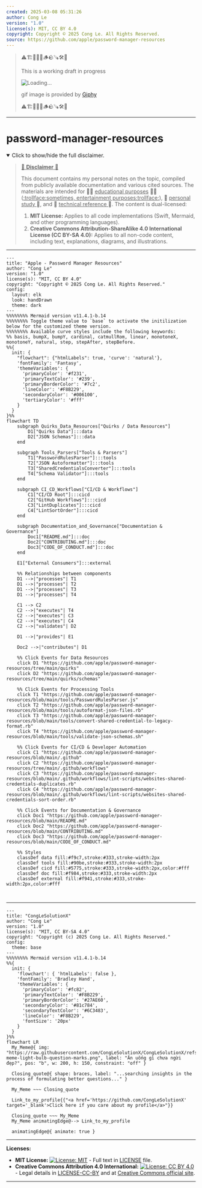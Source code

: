 ```yaml
---
created: 2025-03-08 05:31:26
author: Cong Le
version: "1.0"
license(s): MIT, CC BY 4.0
copyright: Copyright © 2025 Cong Le. All Rights Reserved.
source: https://github.com/apple/password-manager-resources
---
```


> ⚠️🏗️🚧🦺🧱🪵🪨🪚🛠️👷
> 
> This is a working draft in progress
> 
> ![Loading...](https://media4.giphy.com/media/v1.Y2lkPTc5MGI3NjExZmoxd2hnZnd1b2g2bGFqcmUwYzVlOHRhNHczdGN1ZXlqN3Zlc3AyZyZlcD12MV9pbnRlcm5hbF9naWZfYnlfaWQmY3Q9Zw/bKj0qEKTVBdF2o5Dgn/giphy.gif)
> 
> gif image is provided by [Giphy](https://giphy.com)
> 
> ⚠️🏗️🚧🦺🧱🪵🪨🪚🛠️👷

----

# password-manager-resources
<details open>
<summary>Click to show/hide the full disclaimer.</summary>
   
> <ins>📢 **Disclaimer** 🚨</ins>
>
> This document contains my personal notes on the topic,
> compiled from publicly available documentation and various cited sources.
> The materials are intended for 👨‍🎓 <ins>educational purposes</ins> 👨‍🎓 (<ins>:trollface:sometimes, entertainment purposes:trollface:</ins>), 📖 <ins> personal study </ins> 📖, and 🔖 <ins> technical reference </ins> 🔖.
> The content is dual-licensed:
> 1. **MIT License:** Applies to all code implementations (Swift, Mermaid, and other programming languages).
> 2. **Creative Commons Attribution-ShareAlike 4.0 International License (CC BY-SA 4.0):** Applies to all non-code content, including text, explanations, diagrams, and illustrations.

</details>


---

```mermaid
---
title: "Apple - Password Manager Resources"
author: "Cong Le"
version: "1.0"
license(s): "MIT, CC BY 4.0"
copyright: "Copyright © 2025 Cong Le. All Rights Reserved."
config:
  layout: elk
  look: handDrawn
  theme: dark
---
%%%%%%%% Mermaid version v11.4.1-b.14
%%%%%%%% Toggle theme value to `base` to activate the initilization below for the customized theme version.
%%%%%%%% Available curve styles include the following keywords:
%% basis, bumpX, bumpY, cardinal, catmullRom, linear, monotoneX, monotoneY, natural, step, stepAfter, stepBefore.
%%{
  init: {
    "flowchart": {"htmlLabels": true, 'curve': 'natural'},
    'fontFamily': 'Fantasy',
    'themeVariables': {
      'primaryColor': '#f231',
      'primaryTextColor': '#239',
      'primaryBorderColor': '#7c2',
      'lineColor': '#F8B229',
      'secondaryColor': '#006100',
      'tertiaryColor': '#fff'
    }
  }
}%%
flowchart TD
    subgraph Quirks_Data_Resources["Quirks / Data Resources"]
        D1["Quirks Data"]:::data
        D2["JSON Schemas"]:::data
    end

    subgraph Tools_Parsers["Tools & Parsers"]
        T1["PasswordRulesParser"]:::tools
        T2["JSON Autoformatter"]:::tools
        T3["SharedCredentialsConverter"]:::tools
        T4["Schema Validator"]:::tools
    end

    subgraph CI_CD_Workflows["CI/CD & Workflows"]
        C1["CI/CD Root"]:::cicd
        C2["GitHub Workflows"]:::cicd
        C3["LintDuplicates"]:::cicd
        C4["LintSortOrder"]:::cicd
    end

    subgraph Documentation_and_Governance["Documentation & Governance"]
        Doc1["README.md"]:::doc
        Doc2["CONTRIBUTING.md"]:::doc
        Doc3["CODE_OF_CONDUCT.md"]:::doc
    end

    E1["External Consumers"]:::external

    %% Relationships between components
    D1 -->|"processes"| T1
    D1 -->|"processes"| T2
    D1 -->|"processes"| T3
    D1 -->|"processes"| T4

    C1 --> C2
    C2 -->|"executes"| T4
    C2 -->|"executes"| C3
    C2 -->|"executes"| C4
    C2 -->|"validates"| D2

    D1 -->|"provides"| E1

    Doc2 -->|"contributes"| D1

    %% Click Events for Data Resources
    click D1 "https://github.com/apple/password-manager-resources/tree/main/quirks"
    click D2 "https://github.com/apple/password-manager-resources/tree/main/quirks/schemas"

    %% Click Events for Processing Tools
    click T1 "https://github.com/apple/password-manager-resources/blob/main/tools/PasswordRulesParser.js"
    click T2 "https://github.com/apple/password-manager-resources/blob/main/tools/autoformat-json-files.rb"
    click T3 "https://github.com/apple/password-manager-resources/blob/main/tools/convert-shared-credential-to-legacy-format.rb"
    click T4 "https://github.com/apple/password-manager-resources/blob/main/tools/validate-json-schemas.sh"

    %% Click Events for CI/CD & Developer Automation
    click C1 "https://github.com/apple/password-manager-resources/blob/main/.github"
    click C2 "https://github.com/apple/password-manager-resources/tree/main/.github/workflows"
    click C3 "https://github.com/apple/password-manager-resources/blob/main/.github/workflows/lint-scripts/websites-shared-credentials-duplicates.rb"
    click C4 "https://github.com/apple/password-manager-resources/blob/main/.github/workflows/lint-scripts/websites-shared-credentials-sort-order.rb"

    %% Click Events for Documentation & Governance
    click Doc1 "https://github.com/apple/password-manager-resources/blob/main/README.md"
    click Doc2 "https://github.com/apple/password-manager-resources/blob/main/CONTRIBUTING.md"
    click Doc3 "https://github.com/apple/password-manager-resources/blob/main/CODE_OF_CONDUCT.md"

    %% Styles
    classDef data fill:#f9c7,stroke:#333,stroke-width:2px
    classDef tools fill:#90be,stroke:#333,stroke-width:2px
    classDef cicd fill:#5775,stroke:#333,stroke-width:2px,color:#fff
    classDef doc fill:#f984,stroke:#333,stroke-width:2px
    classDef external fill:#f941,stroke:#333,stroke-width:2px,color:#fff



```


---

<!-- 
```mermaid
%% Current Mermaid version
info
```  -->


```mermaid
---
title: "CongLeSolutionX"
author: "Cong Le"
version: "1.0"
license(s): "MIT, CC BY-SA 4.0"
copyright: "Copyright (c) 2025 Cong Le. All Rights Reserved."
config:
  theme: base
---
%%%%%%%% Mermaid version v11.4.1-b.14
%%{
  init: {
    'flowchart': { 'htmlLabels': false },
    'fontFamily': 'Bradley Hand',
    'themeVariables': {
      'primaryColor': '#fc82',
      'primaryTextColor': '#F8B229',
      'primaryBorderColor': '#27AE60',
      'secondaryColor': '#81c784',
      'secondaryTextColor': '#6C3483',
      'lineColor': '#F8B229',
      'fontSize': '20px'
    }
  }
}%%
flowchart LR
  My_Meme@{ img: "https://raw.githubusercontent.com/CongLeSolutionX/CongLeSolutionX/refs/heads/main/assets/images/My-meme-light-bulb-question-marks.png", label: "Ăn uống gì chưa ngừi đẹp?", pos: "b", w: 200, h: 150, constraint: "off" }

  Closing_quote@{ shape: braces, label: "...searching insights in the process of formulating better questions..." }
    
  My_Meme ~~~ Closing_quote
    
  Link_to_my_profile{{"<a href='https://github.com/CongLeSolutionX' target='_blank'>Click here if you care about my profile</a>"}}

  Closing_quote ~~~ My_Meme
  My_Meme animatingEdge@--> Link_to_my_profile
  
  animatingEdge@{ animate: true }

```



---
**Licenses:**

- **MIT License:**  [![License: MIT](https://img.shields.io/badge/License-MIT-yellow.svg)](LICENSE) - Full text in [LICENSE](LICENSE) file.
- **Creative Commons Attribution 4.0 International:** [![License: CC BY 4.0](https://licensebuttons.net/l/by/4.0/88x31.png)](LICENSE-CC-BY) - Legal details in [LICENSE-CC-BY](LICENSE-CC-BY) and at [Creative Commons official site](http://creativecommons.org/licenses/by/4.0/).

---
